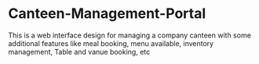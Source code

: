 # Canteen-Management-Portal
This is a web interface design for managing a company canteen with some additional features like meal booking, menu available, inventory management, Table and vanue booking, etc

